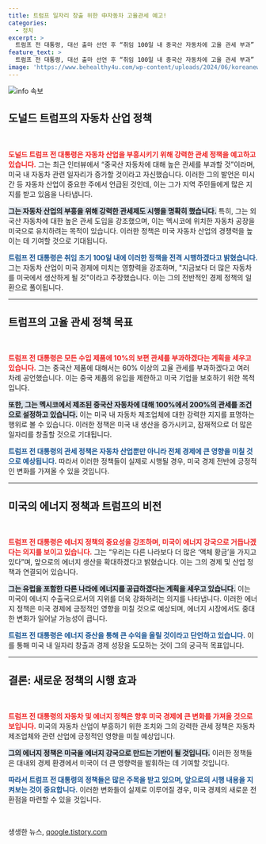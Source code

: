 ```yaml
---
title: 트럼프 일자리 창출 위한 中자동차 고율관세 예고!
categories:
  - 정치
excerpt: >
  트럼프 전 대통령, 대선 출마 선언 후 “취임 100일 내 중국산 자동차에 고율 관세 부과” 예고! 미국 자동차 산업 부활을 위한 그의 강력한 공약과 에너지 정책이 흥미로운 논란을 일으키고 있다.
feature_text: >
  트럼프 전 대통령, 대선 출마 선언 후 “취임 100일 내 중국산 자동차에 고율 관세 부과” 예고! 미국 자동차 산업 부활을 위한 그의 강력한 공약과 에너지 정책이 흥미로운 논란을 일으키고 있다.
image: 'https://www.behealthy4u.com/wp-content/uploads/2024/06/koreanews.jpg'
---
```


<p><img src="https://www.behealthy4u.com/wp-content/uploads/2024/06/koreanews.jpg" alt="info 속보" /></p>

<h2 data-ke-size="size26">도널드 트럼프의 자동차 산업 정책</h2>

<p data-ke-size="size16">&nbsp;</p>

<p><b><span style="color: #ee2323;">도널드 트럼프 전 대통령은 자동차 산업을 부흥시키기 위해 강력한 관세 정책을 예고하고 있습니다.</span></b> 그는 최근 인터뷰에서 “중국산 자동차에 대해 높은 관세를 부과할 것”이라며, 미국 내 자동차 관련 일자리가 증가할 것이라고 자신했습니다. 이러한 그의 발언은 미시간 등 자동차 산업이 중요한 주에서 언급된 것인데, 이는 그가 지역 주민들에게 많은 지지를 받고 있음을 나타냅니다. </p>

<p><b><span style="background-color: #21538527;">그는 자동차 산업의 부흥을 위해 강력한 관세제도 시행을 명확히 했습니다.</span></b> 특히, 그는 외국산 자동차에 대한 높은 관세 도입을 강조했으며, 이는 멕시코에 위치한 자동차 공장을 미국으로 유치하려는 목적이 있습니다. 이러한 정책은 미국 자동차 산업의 경쟁력을 높이는 데 기여할 것으로 기대됩니다. </p>

<p><b><span style="color: #1a5490;">트럼프 전 대통령은 취임 초기 100일 내에 이러한 정책을 전격 시행하겠다고 밝혔습니다.</span></b> 그는 자동차 산업이 미국 경제에 미치는 영향력을 강조하며, "지금보다 더 많은 자동차를 미국에서 생산하게 될 것"이라고 주장했습니다. 이는 그의 전반적인 경제 정책의 일환으로 풀이됩니다. </p>

<hr />

<h2 data-ke-size="size26">트럼프의 고율 관세 정책 목표</h2>

<p data-ke-size="size16">&nbsp;</p>

<p><b><span style="color: #ee2323;">트럼프 전 대통령은 모든 수입 제품에 10%의 보편 관세를 부과하겠다는 계획을 세우고 있습니다.</span></b> 그는 중국산 제품에 대해서는 60% 이상의 고율 관세를 부과하겠다고 여러 차례 공언했습니다. 이는 중국 제품의 유입을 제한하고 미국 기업을 보호하기 위한 목적입니다.</p>

<p><b><span style="background-color: #21538527;">또한, 그는 멕시코에서 제조된 중국산 자동차에 대해 100%에서 200%의 관세를 조건으로 설정하고 있습니다.</span></b> 이는 미국 내 자동차 제조업체에 대한 강력한 지지를 표명하는 행위로 볼 수 있습니다. 이러한 정책은 미국 내 생산을 증가시키고, 잠재적으로 더 많은 일자리를 창출할 것으로 기대됩니다.</p>

<p><b><span style="color: #1a5490;">트럼프 전 대통령의 관세 정책은 자동차 산업뿐만 아니라 전체 경제에 큰 영향을 미칠 것으로 예상됩니다.</span></b> 따라서 이러한 정책들이 실제로 시행될 경우, 미국 경제 전반에 긍정적인 변화를 가져올 수 있을 것입니다.</p>

<hr />

<h2 data-ke-size="size26">미국의 에너지 정책과 트럼프의 비전</h2>

<p data-ke-size="size16">&nbsp;</p>

<p><b><span style="color: #ee2323;">트럼프 전 대통령은 에너지 정책의 중요성을 강조하며, 미국이 에너지 강국으로 거듭나겠다는 의지를 보이고 있습니다.</span></b> 그는 “우리는 다른 나라보다 더 많은 ‘액체 황금’을 가지고 있다”며, 앞으로의 에너지 생산을 확대하겠다고 밝혔습니다. 이는 그의 경제 및 산업 정책과 연결되어 있습니다.</p>

<p><b><span style="background-color: #21538527;">그는 유럽을 포함한 다른 나라에 에너지를 공급하겠다는 계획을 세우고 있습니다.</span></b> 이는 미국이 에너지 수출국으로서의 지위를 더욱 강화하려는 의지를 나타냅니다. 이러한 에너지 정책은 미국 경제에 긍정적인 영향을 미칠 것으로 예상되며, 에너지 시장에서도 중대한 변화가 일어날 가능성이 큽니다.</p>

<p><b><span style="color: #1a5490;">트럼프 전 대통령은 에너지 증산을 통해 큰 수익을 올릴 것이라고 단언하고 있습니다.</span></b> 이를 통해 미국 내 일자리 창출과 경제 성장을 도모하는 것이 그의 궁극적 목표입니다.</p>

<hr />

<h2 data-ke-size="size26">결론: 새로운 정책의 시행 효과</h2>

<p data-ke-size="size16">&nbsp;</p>

<p><b><span style="color: #ee2323;">트럼프 전 대통령의 자동차 및 에너지 정책은 향후 미국 경제에 큰 변화를 가져올 것으로 보입니다.</span></b> 미국의 자동차 산업이 부흥하기 위한 조치와 그의 강력한 관세 정책은 자동차 제조업체와 관련 산업에 긍정적인 영향을 미칠 예상입니다.</p>

<p><b><span style="background-color: #21538527;">그의 에너지 정책은 미국을 에너지 강국으로 만드는 기반이 될 것입니다.</span></b> 이러한 정책들은 대내외 경제 환경에서 미국이 더 큰 영향력을 발휘하는 데 기여할 것입니다. </p>

<p><b><span style="color: #1a5490;">따라서 트럼프 전 대통령의 정책들은 많은 주목을 받고 있으며, 앞으로의 시행 내용을 지켜보는 것이 중요합니다.</span></b> 이러한 변화들이 실제로 이루어질 경우, 미국 경제의 새로운 전환점을 마련할 수 있을 것입니다. </p>

<p data-ke-size="size16">&nbsp;</p>
생생한 뉴스, <a href="https://qoogle.tistory.com" rel="dofollow">qoogle.tistory.com</a>


